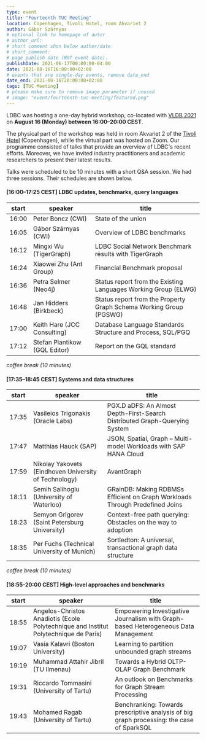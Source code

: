 ```yaml
---
type: event
title: "Fourteenth TUC Meeting"
location: Copenhagen, Tivoli Hotel, room Akvariet 2
author: Gábor Szárnyas
# optional link to homepage of autor
# author_url: 
# short comment shon below author/date
# short_comment:
# page publish date (NOT event date).
publishDate: 2021-06-17T00:00:00-04:00
date: 2021-08-16T16:00:00+02:00
# events that are single-day events, remove date_end
date_end: 2021-08-16T20:00:00+02:00
tags: [TUC Meeting]
# please make sure to remove image parameter if unused
# image: "event/fourteenth-tuc-meeting/featured.png"
---
```


LDBC was hosting a one-day hybrid workshop, co-located with [VLDB 2021](https://vldb.org/2021/) on **August 16 (Monday) between 16:00–20:00 CEST**.

The physical part of the workshop was held in room Akvariet 2 of the [Tivoli Hotel](https://www.tivolihotel.com/) (Copenhagen), while the virtual part was hosted on Zoom. Our programme consisted of talks that provide an overview of LDBC's recent efforts. Moreover, we have invited industry practitioners and academic researchers to present their latest results.

Talks were scheduled to be 10 minutes with a short Q&A session. We had three sessions. Their schedules are shown below.

#### [16:00–17:25 CEST] LDBC updates, benchmarks, query languages

| start | speaker | title |
|-------|---------|-------|
| 16:00 | Peter Boncz (CWI) | State of the union
| 16:05 | Gábor Szárnyas (CWI) | Overview of LDBC benchmarks
| 16:12 | Mingxi Wu (TigerGraph) | LDBC Social Network Benchmark results with TigerGraph
| 16:24 | Xiaowei Zhu (Ant Group) | Financial Benchmark proposal
| 16:36 | Petra Selmer (Neo4j) | Status report from the Existing Languages Working Group (ELWG)
| 16:48 | Jan Hidders (Birkbeck) | Status report from the Property Graph Schema Working Group (PGSWG)
| 17:00 | Keith Hare (JCC Consulting) | Database Language Standards Structure and Process, SQL/PGQ
| 17:12 | Stefan Plantikow (GQL Editor) | Report on the GQL standard

_coffee break (10 minutes)_

#### [17:35–18:45 CEST] Systems and data structures

| start | speaker | title |
|-------|---------|-------|
| 17:35 | Vasileios Trigonakis (Oracle Labs) | PGX.D aDFS: An Almost Depth-First-Search Distributed Graph-Querying System |
| 17:47 | Matthias Hauck (SAP) | JSON, Spatial, Graph – Multi-model Workloads with SAP HANA Cloud |
| 17:59 | Nikolay Yakovets (Eindhoven University of Technology) | AvantGraph |
| 18:11 | Semih Salihoglu (University of Waterloo) | GRainDB: Making RDBMSs Efficient on Graph Workloads Through Predefined Joins |
| 18:23 | Semyon Grigorev (Saint Petersburg University) | Context-free path querying: Obstacles on the way to adoption |
| 18:35 | Per Fuchs (Technical University of Munich) | Sortledton: A universal, transactional graph data structure |

_coffee break (10 minutes)_

#### [18:55-20:00 CEST] High-level approaches and benchmarks

| start | speaker | title |
|-------|---------|-------|
| 18:55 | Angelos-Christos Anadiotis (Ecole Polytechnique and Institut Polytechnique de Paris) | Empowering Investigative Journalism with Graph-based Heterogeneous Data Management |
| 19:07 | Vasia Kalavri (Boston University) | Learning to partition unbounded graph streams |
| 19:19 | Muhammad Attahir Jibril (TU Ilmenau) | Towards a Hybrid OLTP-OLAP Graph Benchmark |
| 19:31 | Riccardo Tommasini (University of Tartu) | An outlook on Benchmarks for Graph Stream Processing |
| 19:43 | Mohamed Ragab (University of Tartu) | Benchranking: Towards prescriptive analysis of big graph processing: the case of SparkSQL |
